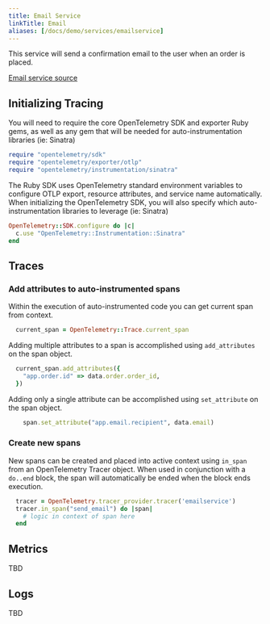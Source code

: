 ```yaml
---
title: Email Service
linkTitle: Email
aliases: [/docs/demo/services/emailservice]
---
```


This service will send a confirmation email to the user when an order is placed.

[Email service source](https://github.com/open-telemetry/opentelemetry-demo/blob/main/src/emailservice/)

## Initializing Tracing

You will need to require the core OpenTelemetry SDK and exporter Ruby gems, as
well as any gem that will be needed for auto-instrumentation libraries
(ie: Sinatra)

```ruby
require "opentelemetry/sdk"
require "opentelemetry/exporter/otlp"
require "opentelemetry/instrumentation/sinatra"
```

The Ruby SDK uses OpenTelemetry standard environment variables to configure
OTLP export, resource attributes, and service name automatically. When
initializing the OpenTelemetry SDK, you will also specify which
auto-instrumentation libraries to leverage (ie: Sinatra)

```ruby
OpenTelemetry::SDK.configure do |c|
  c.use "OpenTelemetry::Instrumentation::Sinatra"
end
```

## Traces

### Add attributes to auto-instrumented spans

Within the execution of auto-instrumented code you can get current span from
context.

```ruby
  current_span = OpenTelemetry::Trace.current_span
```

Adding multiple attributes to a span is accomplished using `add_attributes` on
the span object.

```ruby
  current_span.add_attributes({
    "app.order.id" => data.order.order_id,
  })
```

Adding only a single attribute can be accomplished using `set_attribute` on the
span object.

```ruby
    span.set_attribute("app.email.recipient", data.email)
```

### Create new spans

New spans can be created and placed into active context using `in_span` from an
OpenTelemetry Tracer object. When used in conjunction with a `do..end` block,
the span will automatically be ended when the block ends execution.

```ruby
  tracer = OpenTelemetry.tracer_provider.tracer('emailservice')
  tracer.in_span("send_email") do |span|
    # logic in context of span here
  end
```

## Metrics

TBD

## Logs

TBD
